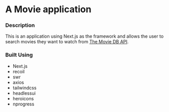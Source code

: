 # A Movie application

### Description
This is an application using Next.js as the framework and allows the user to search movies they want to watch from [The Movie DB API](https://www.themoviedb.org/documentation/api).

### Built Using
- Next.js
- recoil
- swr
- axios
- tailwindcss
- headlessui
- heroicons
- nprogress
